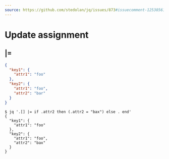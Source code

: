 ```yaml
---
source: https://github.com/stedolan/jq/issues/873#issuecomment-125385615
---
```


# Update assignment

## |=

```json
{
  "key1": {
    "attr1": "foo"
  },
  "key2": {
    "attr1": "foo",
    "attr2": "bar"
  }
}
```

```console
$ jq '.[] |= if .attr2 then (.attr2 = "bax") else . end'
{
  "key1": {
    "attr1": "foo"
  },
  "key2": {
    "attr1": "foo",
    "attr2": "bax"
  }
}
```
